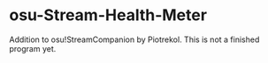 # osu-Stream-Health-Meter
 
Addition to osu!StreamCompanion by Piotrekol. This is not a finished program yet.
